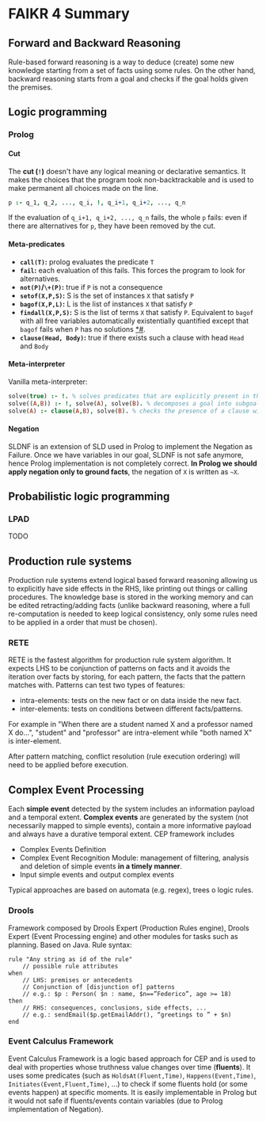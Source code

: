# FAIKR 4 Summary

## Forward and Backward Reasoning

Rule-based forward reasoning is a way to deduce (create) some new knowledge starting from a set of facts using some rules.
On the other hand, backward reasoning starts from a goal and checks if the goal holds given the premises.

## Logic programming

### Prolog

#### Cut

The **cut (`!`)** doesn't have any logical meaning or declarative semantics.
It makes the choices that the program took non-backtrackable and is used to make permanent all choices made on the line.
```prolog
p :- q_1, q_2, ..., q_i, !, q_i+1, q_i+2, ..., q_n
```
If the evaluation of `q_i+1, q_i+2, ..., q_n` fails, the whole `p` fails: even if there are alternatives for `p`, they have been removed by the cut.

#### Meta-predicates

- **`call(T)`:** prolog evaluates the predicate `T`
- **`fail`:** each evaluation of this fails. This forces the program to look for alternatives.
- **`not(P)`/`\+(P)`:** true if `P` is not a consequence
- **`setof(X,P,S)`:** S is the set of instances `X` that satisfy `P`
- **`bagof(X,P,L)`:** L is the list of instances `X` that satisfy `P`
- **`findall(X,P,S)`:** S is the list of terms `X` that satisfy `P`. Equivalent to `bagof` with all free variables automatically existentially quantified except that `bagof` fails when `P` has no solutions [*](https://www.cpp.edu/~jrfisher/www/prolog_tutorial/2_12.html)[#](https://www.swi-prolog.org/pldoc/doc_for?object=findall/3).
- **`clause(Head, Body)`:** true if there exists such a clause with head `Head` and `Body`

#### Meta-interpreter

Vanilla meta-interpreter:
```prolog
solve(true) :- !. % solves predicates that are explicitly present in the KB
solve((A,B)) :- !, solve(A), solve(B). % decomposes a goal into subgoals and solves them
solve(A) :- clause(A,B), solve(B). % checks the presence of a clause with head A and solves its body B
```

#### Negation

SLDNF is an extension of SLD used in Prolog to implement the Negation as Failure.
Once we have variables in our goal, SLDNF is not safe anymore, hence Prolog implementation is not completely correct.
**In Prolog we should apply negation only to ground facts**, the negation of `X` is written as `~X`.

## Probabilistic logic programming

### LPAD

TODO

## Production rule systems

Production rule systems extend logical based forward reasoning allowing us to explicitly have side effects in the RHS, like printing out things or calling procedures.
The knowledge base is stored in the working memory and can be edited retracting/adding facts (unlike backward reasoning, where a full re-computation is needed to keep logical consistency, only some rules need to be applied in a order that must be chosen).

### RETE

RETE is the fastest algorithm for production rule system algorithm.
It expects LHS to be conjunction of patterns on facts and it avoids the iteration over facts by storing, for each pattern, the facts that the pattern matches with.
Patterns can test two types of features:
- intra-elements: tests on the new fact or on data inside the new fact.
- inter-elements: tests on conditions between different facts/patterns.

For example in "When there are a student named X and a professor named X do...", "student" and "professor" are intra-element while "both named X" is inter-element.

After pattern matching, conflict resolution (rule execution ordering) will need to be applied before execution.

## Complex Event Processing

Each **simple event** detected by the system includes an information payload and a temporal extent.
**Complex events** are generated by the system (not necessarily mapped to simple events), contain a more informative payload and always have a durative temporal extent.
CEP framework includes 
- Complex Events Definition
- Complex Event Recognition Module: management of filtering, analysis and deletion of simple events **in a timely manner**.
- Input simple events and output complex events

Typical approaches are based on automata (e.g. regex), trees o logic rules.

### Drools

Framework composed by Drools Expert (Production Rules engine), Drools Expert (Event Processing engine) and other modules for tasks such as planning.
Based on Java.
Rule syntax:

```drl
rule "Any string as id of the rule"
    // possible rule attributes
when
    // LHS: premises or antecedents 
    // Conjunction of [disjunction of] patterns
    // e.g.: $p : Person( $n : name, $n==”Federico”, age >= 18)
then
    // RHS: consequences, conclusions, side effects, ...
    // e.g.: sendEmail($p.getEmailAddr(), “greetings to ” + $n)
end
```

### Event Calculus Framework


Event Calculus Framework is a logic based approach for CEP and is used to deal with properties whose truthness value changes over time (**fluents**).
It uses some predicates (such as `HoldsAt(Fluent,Time)`, `Happens(Event,Time)`, `Initiates(Event,Fluent,Time)`, ...) to check if some fluents hold (or some events happen) at specific moments.
It is easily implementable in Prolog but it would not safe if fluents/events contain variables (due to Prolog implementation of Negation).
